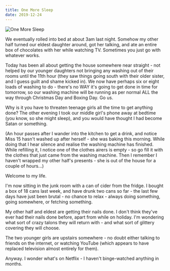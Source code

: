 ```yaml
---
title: One More Sleep
date: 2019-12-24
---
```


![One More Sleep](https://source.unsplash.com/y7GlIdTUOvo/1600x900)

We eventually rolled into bed at about 3am last night. Somehow my other half turned our eldest daughter around, got her talking, and ate an entire box of chocolates with her while watching TV. Sometimes you just go with whatever works.

Today has been all about getting the house somewhere near straight - not helped by our younger daughters not bringing any washing out of their rooms until the 11th hour (they saw things going south with their older sister, and I guess guilt and shame kicked in). We now have perhaps six or eight loads of washing to do - there's no WAY it's going to get done in time for tomorrow, so our washing machine will be running as per normal ALL the way through Christmas Day and Boxing Day. Go us.

Why is it you have to threaten teenage girls all the time to get anything done? The other evening I took our middle girl's phone away at bedtime (you know, so she might sleep), and you would have thought I had become Satan or something.

(An hour passes after I wander into the kitchen to get a drink, and notice Miss 15 hasn't washed up after herself - she was baking this morning. While doing that I hear silence and realise the washing machine has finished. While refilling it, I notice one of the clothes airers is empty - so go fill it with the clothes that just came from the washing machine. Then I remember I haven't wrapped my other half's presents - she is out of the house for a couple of hours...)

Welcome to my life.

I'm now sitting in the junk room with a can of cider from the fridge. I bought a box of 18 cans last week, and have drunk two cans so far - the last few days have just been brutal - no chance to relax - always doing something, going somewhere, or fetching something.

My other half and eldest are getting their nails done. I don't think they've ever had their nails done before, apart from while on holiday. I'm wondering what sort of crazy talons they will return with - and what sort of glittery covering they will choose.

The two younger girls are upstairs somewhere - no doubt either talking to friends on the internet, or watching YouTube (which appears to have replaced television almost entirely for them).

Anyway. I wonder what's on Netflix - I haven't binge-watched anything in months.